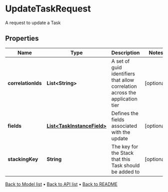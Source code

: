 

# UpdateTaskRequest

A request to update a Task

## Properties

| Name | Type | Description | Notes |
|------------ | ------------- | ------------- | -------------|
|**correlationIds** | **List&lt;String&gt;** | A set of guid identifiers that allow correlation across the application tier |  [optional] |
|**fields** | [**List&lt;TaskInstanceField&gt;**](TaskInstanceField.md) | Defines the fields associated with the update |  [optional] |
|**stackingKey** | **String** | The key for the Stack that this Task should be added to |  [optional] |



[Back to Model list](../README.md#documentation-for-models) &#8226; [Back to API list](../README.md#documentation-for-api-endpoints) &#8226; [Back to README](../README.md)


